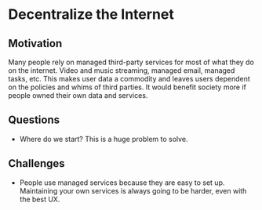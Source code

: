 # Decentralize the Internet

## Motivation
Many people rely on managed third-party services for most of what they do on the internet. Video and music streaming, managed email, managed tasks, etc. This makes user data a commodity and leaves users dependent on the policies and whims of third parties. It would benefit society more if people owned their own data and services.

## Questions
- Where do we start? This is a huge problem to solve.

## Challenges
- People use managed services because they are easy to set up. Maintaining your own services is always going to be harder, even with the best UX.
